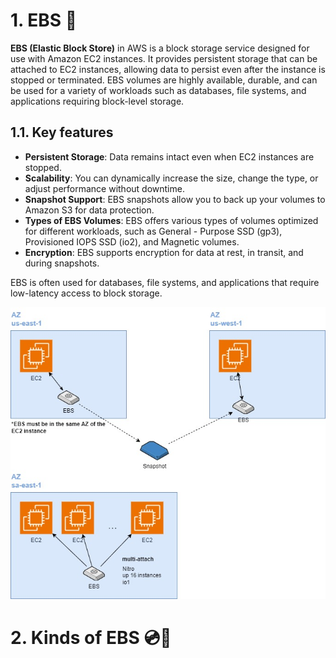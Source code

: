 # 1. EBS 💽

**EBS (Elastic Block Store)** in AWS is a block storage service designed for use with Amazon EC2 instances. It provides persistent storage that can be attached to EC2 instances, allowing data to persist even after the instance is stopped or terminated. EBS volumes are highly available, durable, and can be used for a variety of workloads such as databases, file systems, and applications requiring block-level storage.

## 1.1. Key features

- **Persistent Storage**: Data remains intact even when EC2 instances are stopped.
- **Scalability**: You can dynamically increase the size, change the type, or adjust performance without downtime.
- **Snapshot Support**: EBS snapshots allow you to back up your volumes to Amazon S3 for data protection.
- **Types of EBS Volumes**: EBS offers various types of volumes optimized for different workloads, such as General - Purpose SSD (gp3), Provisioned IOPS SSD (io2), and Magnetic volumes.
- **Encryption**: EBS supports encryption for data at rest, in transit, and during snapshots.

EBS is often used for databases, file systems, and applications that require low-latency access to block storage.

![EBS diagram](./imgs/storage-ebs.jpg)

# 2. Kinds of EBS 💿📀

